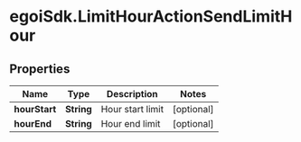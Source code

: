 # egoiSdk.LimitHourActionSendLimitHour

## Properties
Name | Type | Description | Notes
------------ | ------------- | ------------- | -------------
**hourStart** | **String** | Hour start limit | [optional] 
**hourEnd** | **String** | Hour end limit | [optional] 


